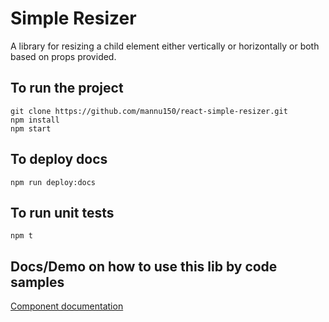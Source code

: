 # Simple Resizer

A library for resizing a child element either vertically or horizontally or both based on props provided.


## To run the project
```
git clone https://github.com/mannu150/react-simple-resizer.git
npm install
npm start
```

## To deploy docs
```
npm run deploy:docs
```

## To run unit tests 
```
npm t
```

## Docs/Demo on how to use this lib by code samples
[Component documentation](https://mannu150.github.io/react-simple-resizer/)
